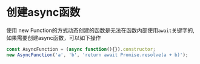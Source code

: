 # 创建async函数

使用 new Function的方式动态创建的函数是无法在函数内部使用`await`关键字的, 如果需要创建async函数，可以如下操作

```js
const AsyncFunction = (async function(){}).constructor;
new AsyncFunction('a', 'b', 'return await Promise.resolve(a + b)');
```


